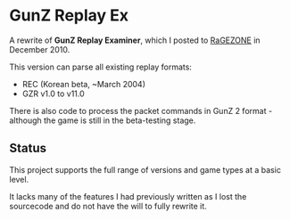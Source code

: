 ﻿GunZ Replay Ex
==============

A rewrite of **GunZ Replay Examiner**, which I posted to [RaGEZONE](http://forum.ragezone.com/f245/gunz-replay-examiner-714725/) in December 2010.

This version can parse all existing replay formats:

 * REC (Korean beta, ~March 2004)
 * GZR v1.0 to v11.0

There is also code to process the packet commands in GunZ 2 format - although the game is still in the beta-testing stage.


## Status

This project supports the full range of versions and game types at a basic level.

It lacks many of the features I had previously written as I lost the sourcecode and do not have the will to fully rewrite it.
